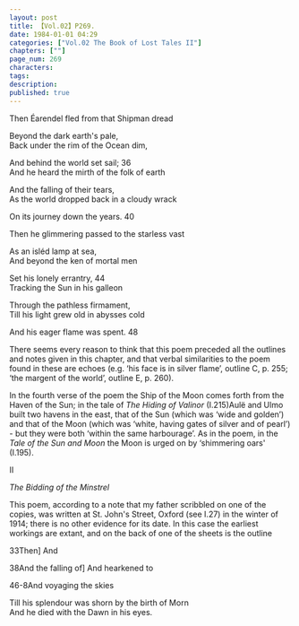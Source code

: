 ```yaml
---
layout: post
title: 【Vol.02】P269.
date: 1984-01-01 04:29
categories: ["Vol.02 The Book of Lost Tales II"]
chapters: [""]
page_num: 269
characters: 
tags: 
description: 
published: true
---
```


<p style="text-indent: 0;">
Then Éarendel fled from that Shipman dread
</p>

Beyond the dark earth's pale,<BR>Back under the rim of the Ocean dim,

And behind the world set sail; 36<BR>And he heard the mirth of the folk of earth

And the falling of their tears,<BR>As the world dropped back in a cloudy wrack

On its journey down the years. 40

Then he glimmering passed to the starless vast

As an isléd lamp at sea,<BR>And beyond the ken of mortal men

Set his lonely errantry, 44<BR>Tracking the Sun in his galleon

Through the pathless firmament,<BR>Till his light grew old in abysses cold

And his eager flame was spent. 48

There seems every reason to think that this poem preceded all the outlines and notes given in this chapter, and that verbal similarities to the poem found in these are echoes (e.g. ‘his face is in silver flame’, outline C, p. 255; ‘the margent of the world’, outline E, p. 260).

In the fourth verse of the poem the Ship of the Moon comes forth from the Haven of the Sun; in the tale of <I>The Hiding of Valinor</I> (I.215)Aulë and Ulmo built two havens in the east, that of the Sun (which was ‘wide and golden’) and that of the Moon (which was ‘white, having gates of silver and of pearl’) - but they were both ‘within the same harbourage’. As in the poem, in the <I>Tale of the Sun and Moon</I> the Moon is urged on by ‘shimmering oars' (I.195).

II

<I>The Bidding of the Minstrel</I>

This poem, according to a note that my father scribbled on one of the copies, was written at St. John's Street, Oxford (see I.27) in the winter of 1914; there is no other evidence for its date. In this case the earliest workings are extant, and on the back of one of the sheets is the outline

33Then] And

38And the falling of] And hearkened to

46-8And voyaging the skies

Till his splendour was shorn by the birth of Morn<BR>And he died with the Dawn in his eyes.

